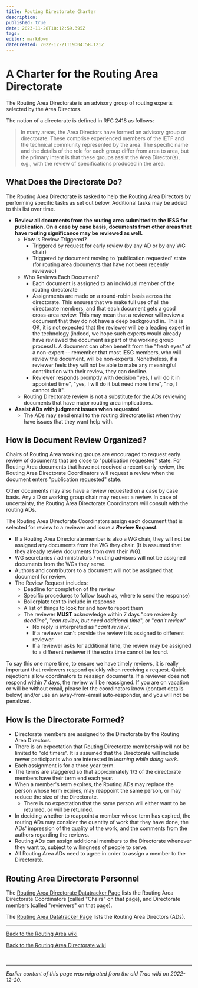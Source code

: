 ```yaml
---
title: Routing Directorate Charter
description: 
published: true
date: 2023-11-28T18:12:59.395Z
tags: 
editor: markdown
dateCreated: 2022-12-21T19:04:58.121Z
---
```


# A Charter for the Routing Area Directorate

The Routing Area Directorate is an advisory group of routing experts selected by the Area Directors.

The notion of a directorate is defined in RFC 2418 as follows:


>    In many areas, the Area Directors have formed an advisory group or
>    directorate. These comprise experienced members of the IETF and the
>    technical community represented by the area. The specific name and
>    the details of the role for each group differ from area to area, but
>    the primary intent is that these groups assist the Area Director(s),
>    e.g., with the review of specifications produced in the area.
> 

##  What Does the Directorate Do? 

The Routing Area Directorate is tasked to help the Routing Area Directors by performing specific tasks as set out below. Additional tasks may be added to this list over time.

* **Review all documents from the routing area submitted to the IESG for publication. On a case by case basis, documents from other areas that have routing significance may be reviewed as well.**
    * How is Review Triggered?
        * Triggered by request for early review (by any AD or by any WG chair)
        * Triggered by document moving to 'publication requested' state (for routing area documents that have not been recently reviewed)
    * Who Reviews Each Document?
        * Each document is assigned to an individual member of the routing directorate
        * Assignments are made on a round-robin basis across the directorate.  This ensures that we make full use of all the directorate members, and that each document gets a good cross-area review.  This may mean that a reviewer will review a document that they do not have a deep background in.  This is OK, it is not expected that the reviewer will be a leading expert in the technology (indeed, we hope such experts would already have reviewed the document as part of the working group process!). A document can often benefit from the "fresh eyes" of a non-expert -- remember that most IESG members, who will review the document, will be non-experts. Nonetheless, if a reviewer feels they will not be able to make any meaningful contribution with their review, they can decline.
        * Reviewer responds promptly with decision "yes, I will do it in appointed time", "yes, I will do it but need more time", "no, I cannot do it".
    * Routing Directorate review is not a substitute for the ADs reviewing documents that have major routing area implications.
* **Assist ADs with judgment issues when requested**
    * The ADs may send email to the routing directorate list when they have issues that they want help with.

## How is Document Review Organized? 

Chairs of Routing Area working groups are encouraged to request early review of documents that are close to "publication requested" state. For Routing Area documents that have not received a recent early review, the Routing Area Directorate Coordinators will request a review when the document enters "publication requested" state.

Other documents may also have a review requested on a case by case basis. Any a D or working group chair may request a review. In case of uncertainty, the Routing Area Directorate Coordinators will consult with the routing ADs.

The Routing Area Directorate Coordinators assign each document that is selected for review to a reviewer and issue a ***Review Request***.
  * If a Routing Area Directorate member is also a WG chair, they will not be assigned any documents from the WG they chair. (It is assumed that they already review documents from own their WG).
  * WG secretaries / administrators / routing advisors will not be assigned documents from the WGs they serve.
  * Authors and contributors to a document will not be assigned that document for review.
  * The Review Request includes:
      * Deadline for completion of the review
      * Specific procedures to follow (such as, where to send the response)
      * Boilerplate text to include in response
      * A list of things to look for and how to report them
    * The reviewer **MUST** acknowledge within 7 days "*can review by deadline*", "*can review, but need additional time*", or "*can't review*"
        * No reply is interpreted as "*can't review*'.
        * If a reviewer can't provide the review it is assigned to different reviewer.
        * If a reviewer asks for additional time, the review may be assigned to a different reviewer if the extra time cannot be found.

To say this one more time, to ensure we have timely reviews, it is really important that reviewers respond quickly when receiving a request. Quick rejections allow coordinators to reassign documents. If a reviewer does not respond within 7 days, the review will be reassigned. If you are on vacation or will be without email, please let the coordinators know (contact details below) and/or use an away-from-email auto-responder, and you will not be penalized.

## How is the Directorate Formed? 

* Directorate members are assigned to the Directorate by the Routing Area Directors.
* There is an expectation that Routing Directorate membership will not be limited to "old timers". It is assumed that the Directorate will include newer participants who are interested in *learning while doing work*.
* Each assignment is for a three year term.
* The terms are staggered so that approximately 1/3 of the directorate members have their term end each year.
* When a member's term expires, the Routing ADs may replace the person whose term expires, may reappoint the same person, or may reduce the size of the Directorate.
    * There is no expectation that the same person will either want to be returned, or will be returned.
* In deciding whether to reappoint a member whose term has expired, the routing ADs may consider the quantity of work that they have done, the ADs' impression of the quality of the work, and the comments from the authors regarding the reviews.
* Routing ADs can assign additional members to the Directorate whenever they want to, subject to willingness of people to serve.
* All Routing Area ADs need to agree in order to assign a member to the Directorate.

## Routing Area Directorate Personnel

The [Routing Area Directorate Datatracker Page](https://datatracker.ietf.org/group/rtgdir/about/) lists the Routing Area Directorate Coordinators (called "Chairs" on that page), and Directorate members (called "reviewers" on that page).

The [Routing Area Datatracker Page](https://datatracker.ietf.org/wg/#RTG) lists the Routing Area Directors (ADs). 

----

[Back to the Routing Area wiki](/group/rtg)

[Back to the Routing Area Directorate wiki](/group/rtg/RtgDir)

&nbsp;
&nbsp;
&nbsp;

---

*Earlier content of this page was migrated from the old Trac wiki on 2022-12-20.*